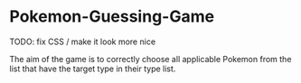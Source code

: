 # Pokemon-Guessing-Game

TODO: fix CSS / make it look more nice

The aim of the game is to correctly choose all applicable Pokemon from the list that have the target type in their type list.
